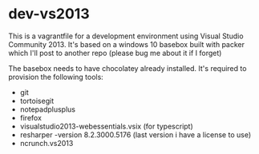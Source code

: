 # dev-vs2013
This is a vagrantfile for a development environment using Visual Studio Community 2013. It's based on a windows 10 basebox built with packer which I'll post to another repo (please bug me about it if I forget)

The basebox needs to have chocolatey already installed. It's required to provision the following tools:
- git
- tortoisegit
- notepadplusplus
- firefox
- visualstudio2013-webessentials.vsix (for typescript)
- resharper -version 8.2.3000.5176 (last version i have a license to use)
- ncrunch.vs2013


